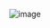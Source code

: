 ![image](https://github.com/Utku-bot/ResponsiveRegistrationForm/assets/83402251/148f2186-10a0-4798-a2d2-8d19405d9c55)
